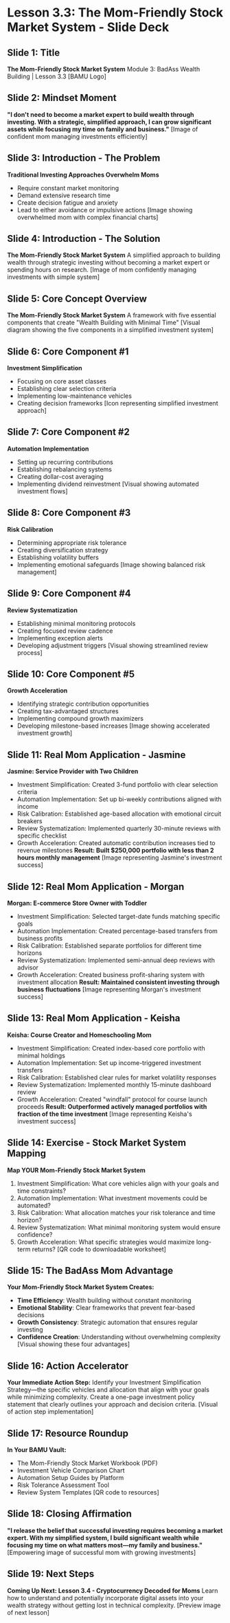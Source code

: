 # Lesson 3.3: The Mom-Friendly Stock Market System - Slide Deck

## Slide 1: Title
**The Mom-Friendly Stock Market System**
Module 3: BadAss Wealth Building | Lesson 3.3
[BAMU Logo]

## Slide 2: Mindset Moment
**"I don't need to become a market expert to build wealth through investing. With a strategic, simplified approach, I can grow significant assets while focusing my time on family and business."**
[Image of confident mom managing investments efficiently]

## Slide 3: Introduction - The Problem
**Traditional Investing Approaches Overwhelm Moms**
- Require constant market monitoring
- Demand extensive research time
- Create decision fatigue and anxiety
- Lead to either avoidance or impulsive actions
[Image showing overwhelmed mom with complex financial charts]

## Slide 4: Introduction - The Solution
**The Mom-Friendly Stock Market System**
A simplified approach to building wealth through strategic investing without becoming a market expert or spending hours on research.
[Image of mom confidently managing investments with simple system]

## Slide 5: Core Concept Overview
**The Mom-Friendly Stock Market System**
A framework with five essential components that create "Wealth Building with Minimal Time"
[Visual diagram showing the five components in a simplified investment system]

## Slide 6: Core Component #1
**Investment Simplification**
- Focusing on core asset classes
- Establishing clear selection criteria
- Implementing low-maintenance vehicles
- Creating decision frameworks
[Icon representing simplified investment approach]

## Slide 7: Core Component #2
**Automation Implementation**
- Setting up recurring contributions
- Establishing rebalancing systems
- Creating dollar-cost averaging
- Implementing dividend reinvestment
[Visual showing automated investment flows]

## Slide 8: Core Component #3
**Risk Calibration**
- Determining appropriate risk tolerance
- Creating diversification strategy
- Establishing volatility buffers
- Implementing emotional safeguards
[Image showing balanced risk management]

## Slide 9: Core Component #4
**Review Systematization**
- Establishing minimal monitoring protocols
- Creating focused review cadence
- Implementing exception alerts
- Developing adjustment triggers
[Visual showing streamlined review process]

## Slide 10: Core Component #5
**Growth Acceleration**
- Identifying strategic contribution opportunities
- Creating tax-advantaged structures
- Implementing compound growth maximizers
- Developing milestone-based increases
[Image showing accelerated investment growth]

## Slide 11: Real Mom Application - Jasmine
**Jasmine: Service Provider with Two Children**
- Investment Simplification: Created 3-fund portfolio with clear selection criteria
- Automation Implementation: Set up bi-weekly contributions aligned with income
- Risk Calibration: Established age-based allocation with emotional circuit breakers
- Review Systematization: Implemented quarterly 30-minute reviews with specific checklist
- Growth Acceleration: Created automatic contribution increases tied to revenue milestones
**Result: Built $250,000 portfolio with less than 2 hours monthly management**
[Image representing Jasmine's investment success]

## Slide 12: Real Mom Application - Morgan
**Morgan: E-commerce Store Owner with Toddler**
- Investment Simplification: Selected target-date funds matching specific goals
- Automation Implementation: Created percentage-based transfers from business profits
- Risk Calibration: Established separate portfolios for different time horizons
- Review Systematization: Implemented semi-annual deep reviews with advisor
- Growth Acceleration: Created business profit-sharing system with investment allocation
**Result: Maintained consistent investing through business fluctuations**
[Image representing Morgan's investment success]

## Slide 13: Real Mom Application - Keisha
**Keisha: Course Creator and Homeschooling Mom**
- Investment Simplification: Created index-based core portfolio with minimal holdings
- Automation Implementation: Set up income-triggered investment transfers
- Risk Calibration: Established clear rules for market volatility responses
- Review Systematization: Implemented monthly 15-minute dashboard review
- Growth Acceleration: Created "windfall" protocol for course launch proceeds
**Result: Outperformed actively managed portfolios with fraction of the time investment**
[Image representing Keisha's investment success]

## Slide 14: Exercise - Stock Market System Mapping
**Map YOUR Mom-Friendly Stock Market System**
1. Investment Simplification: What core vehicles align with your goals and time constraints?
2. Automation Implementation: What investment movements could be automated?
3. Risk Calibration: What allocation matches your risk tolerance and time horizon?
4. Review Systematization: What minimal monitoring system would ensure confidence?
5. Growth Acceleration: What specific strategies would maximize long-term returns?
[QR code to downloadable worksheet]

## Slide 15: The BadAss Mom Advantage
**Your Mom-Friendly Stock Market System Creates:**
- **Time Efficiency**: Wealth building without constant monitoring
- **Emotional Stability**: Clear frameworks that prevent fear-based decisions
- **Growth Consistency**: Strategic automation that ensures regular investing
- **Confidence Creation**: Understanding without overwhelming complexity
[Visual showing these four advantages]

## Slide 16: Action Accelerator
**Your Immediate Action Step:**
Identify your Investment Simplification Strategy—the specific vehicles and allocation that align with your goals while minimizing complexity.
Create a one-page investment policy statement that clearly outlines your approach and decision criteria.
[Visual of action step implementation]

## Slide 17: Resource Roundup
**In Your BAMU Vault:**
- The Mom-Friendly Stock Market Workbook (PDF)
- Investment Vehicle Comparison Chart
- Automation Setup Guides by Platform
- Risk Tolerance Assessment Tool
- Review System Templates
[QR code to resources]

## Slide 18: Closing Affirmation
**"I release the belief that successful investing requires becoming a market expert. With my simplified system, I build significant wealth while focusing my time on what matters most—my family and business."**
[Empowering image of successful mom with growing investments]

## Slide 19: Next Steps
**Coming Up Next: Lesson 3.4 - Cryptocurrency Decoded for Moms**
Learn how to understand and potentially incorporate digital assets into your wealth strategy without getting lost in technical complexity.
[Preview image of next lesson]
